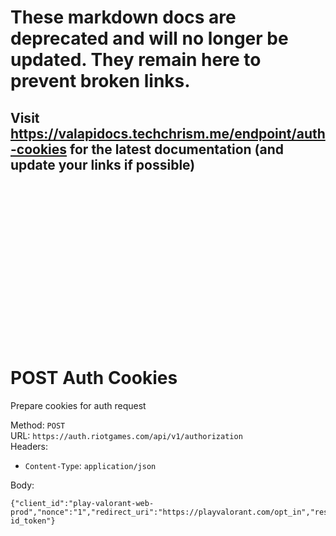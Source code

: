 <!--

This file is automatically generated!
Do not edit it directly!
See https://github.com/techchrism/valorant-api-docs/blob/trunk/contributing.md for more information.

-->

# These markdown docs are deprecated and will no longer be updated. They remain here to prevent broken links.
## Visit <https://valapidocs.techchrism.me/endpoint/auth-cookies> for the latest documentation (and update your links if possible)
<br><br><br><br><br><br><br><br><br><br><br><br><br><br><br>
# POST Auth Cookies

Prepare cookies for auth request  


Method: `POST`  
URL: `https://auth.riotgames.com/api/v1/authorization`  
Headers:
 - `Content-Type`: `application/json`

Body:  
```
{"client_id":"play-valorant-web-prod","nonce":"1","redirect_uri":"https://playvalorant.com/opt_in","response_type":"token id_token"}
```
